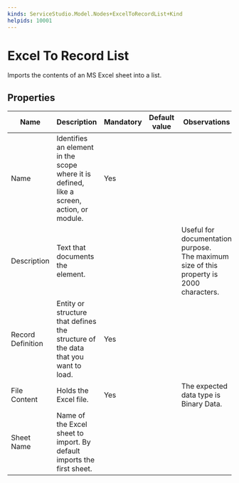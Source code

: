 ```yaml
---
kinds: ServiceStudio.Model.Nodes+ExcelToRecordList+Kind
helpids: 10001
---
```


# Excel To Record List

Imports the contents of an MS Excel sheet into a list.  

## Properties

<table markdown="1">
<thead>
<tr>
<th>Name</th>
<th>Description</th>
<th>Mandatory</th>
<th>Default value</th>
<th>Observations</th>
</tr>
</thead>
<tbody>
<tr>
<td title="Name">Name</td>
<td>Identifies an element in the scope where it is defined, like a screen, action, or module.</td>
<td>Yes</td>
<td></td>
<td></td>
</tr>
<tr>
<td title="Description">Description</td>
<td>Text that documents the element.</td>
<td></td>
<td></td>
<td>Useful for documentation purpose.<br/>The maximum size of this property is 2000 characters.</td>
</tr>
<tr>
<td title="Record Definition">Record Definition</td>
<td>Entity or structure that defines the structure of the data that you want to load.</td>
<td>Yes</td>
<td></td>
<td></td>
</tr>
<tr>
<td title="File Content">File Content</td>
<td>Holds the Excel file.</td>
<td>Yes</td>
<td></td>
<td>The expected data type is Binary Data.</td>
</tr>
<tr>
<td title="Sheet Name">Sheet Name</td>
<td>Name of the Excel sheet to import. By default imports the first sheet.</td>
<td></td>
<td></td>
<td></td>
</tr>
</tbody>
</table>

